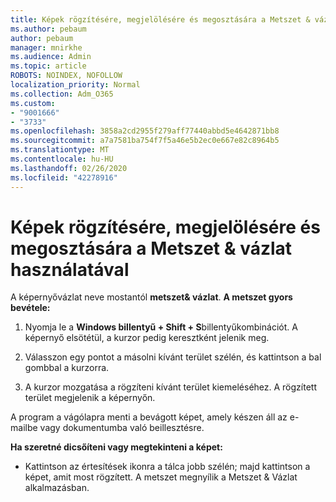 ```yaml
---
title: Képek rögzítésére, megjelölésére és megosztására a Metszet & vázlat használatával
ms.author: pebaum
author: pebaum
manager: mnirkhe
ms.audience: Admin
ms.topic: article
ROBOTS: NOINDEX, NOFOLLOW
localization_priority: Normal
ms.collection: Adm_O365
ms.custom:
- "9001666"
- "3733"
ms.openlocfilehash: 3858a2cd2955f279aff77440abbd5e4642871bb8
ms.sourcegitcommit: a7a7581ba754f7f5a46e5b2ec0e667e82c8964b5
ms.translationtype: MT
ms.contentlocale: hu-HU
ms.lasthandoff: 02/26/2020
ms.locfileid: "42278916"
---
```

# <a name="use-snip--sketch-to-capture-mark-up-and-share-images"></a>Képek rögzítésére, megjelölésére és megosztására a Metszet & vázlat használatával

A képernyővázlat neve mostantól **metszet& vázlat**. **A metszet gyors bevétele:**

1. Nyomja le a **Windows billentyű + Shift + S**billentyűkombinációt. A képernyő elsötétül, a kurzor pedig keresztként jelenik meg. 

2. Válasszon egy pontot a másolni kívánt terület szélén, és kattintson a bal gombbal a kurzorra. 

3. A kurzor mozgatása a rögzíteni kívánt terület kiemeléséhez. A rögzített terület megjelenik a képernyőn.

A program a vágólapra menti a bevágott képet, amely készen áll az e-mailbe vagy dokumentumba való beillesztésre. 

**Ha szeretné dicsőíteni vagy megtekinteni a képet:** 

- Kattintson az értesítések ikonra a tálca jobb szélén; majd kattintson a képet, amit most rögzített. A metszet megnyílik a Metszet & Vázlat alkalmazásban.
